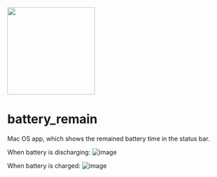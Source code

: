 <img src="https://user-images.githubusercontent.com/16746106/86316838-83941f80-bc36-11ea-9e6f-54dd40a1db5d.png" height="200" />

# battery_remain
Mac OS app, which shows the remained battery time in the status bar. 

When battery is discharging: ![image](https://user-images.githubusercontent.com/16746106/86314221-ca324b80-bc2f-11ea-98df-03dc87eaf2c6.png)

When battery is charged: ![image](https://user-images.githubusercontent.com/16746106/86314442-5a709080-bc30-11ea-9247-28f7ddb9aacf.png)
